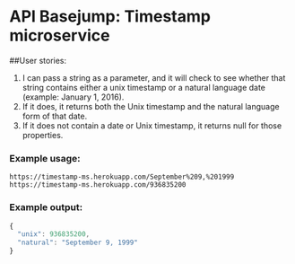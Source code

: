 # API Basejump: Timestamp microservice

##User stories:
1. I can pass a string as a parameter, and it will check to see whether that string contains either a unix timestamp or a natural language date (example: January 1, 2016).
2. If it does, it returns both the Unix timestamp and the natural language form of that date.
3. If it does not contain a date or Unix timestamp, it returns null for those properties.

### Example usage:
```text
https://timestamp-ms.herokuapp.com/September%209,%201999
https://timestamp-ms.herokuapp.com/936835200
```

### Example output:
```js
{
  "unix": 936835200,
  "natural": "September 9, 1999"
}
```


